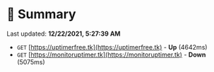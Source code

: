 # 📖 Summary
Last updated: **12/22/2021, 5:27:39 AM**

- `GET` [https://uptimerfree.tk](https://uptimerfree.tk) - **Up** (4642ms)
- `GET` [https://monitoruptimer.tk](https://monitoruptimer.tk) - **Down** (5075ms)

